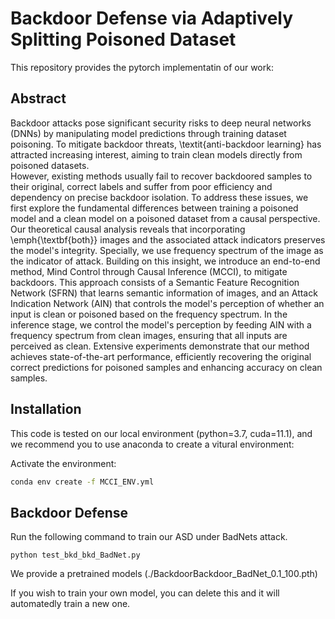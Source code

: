 # Backdoor Defense via Adaptively Splitting Poisoned Dataset

This repository provides the pytorch implementatin of our work:

## Abstract
Backdoor attacks pose significant security risks to deep neural networks (DNNs) by manipulating model predictions through training dataset poisoning. To mitigate backdoor threats, \textit{anti-backdoor learning} has attracted increasing interest, aiming to train clean models directly from poisoned datasets.  
However, existing methods usually fail to recover backdoored samples to their original, correct labels and suffer from poor efficiency and dependency on precise backdoor isolation. To address these issues, we first explore the fundamental differences between training a poisoned model and a clean model on a poisoned dataset from a causal perspective. Our theoretical causal analysis reveals that incorporating \emph{\textbf{both}} images and the associated attack indicators preserves the model's integrity. Specially, we use frequency spectrum of the image as the indicator of attack. Building on this insight, we introduce an end-to-end method, Mind Control through Causal Inference (MCCI), to mitigate backdoors. This approach consists of a Semantic Feature Recognition Network (SFRN) that learns semantic information of images, and an Attack Indication Network (AIN) that controls the model's perception of whether an input is clean or poisoned based on the frequency spectrum. In the inference stage, we control the model's perception by feeding AIN with a frequency spectrum from clean images, ensuring that all inputs are perceived as clean. 
Extensive experiments demonstrate that our method achieves state-of-the-art performance, efficiently recovering the original correct predictions for poisoned samples and enhancing accuracy on clean samples.



## Installation

This code is tested on our local environment (python=3.7, cuda=11.1), and we recommend you to use anaconda to create a vitural environment:

Activate the environment:
```bash
conda env create -f MCCI_ENV.yml
```


## Backdoor Defense

Run the following command to train our ASD under BadNets attack.

```shell
python test_bkd_bkd_BadNet.py 
```

We provide a pretrained models (./BackdoorBackdoor_BadNet_0.1_100.pth)

If you wish to train your own model, you can delete this and it will automatedly train a new one.

